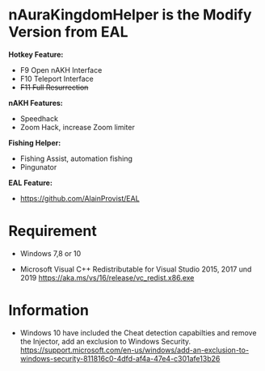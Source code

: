 # **nAuraKingdomHelper is the Modify Version from EAL**

**Hotkey Feature:**
- F9 Open nAKH Interface
- F10 Teleport Interface
- ~~F11 Full Resurrection~~

**nAKH Features:**
- Speedhack
- Zoom Hack, increase Zoom limiter

**Fishing Helper:**
- Fishing Assist, automation fishing
- Pingunator

**EAL Feature:**
- https://github.com/AlainProvist/EAL

# **Requirement**
- Windows 7,8 or 10

- Microsoft Visual C++ Redistributable for Visual Studio 2015, 2017 und 2019 
https://aka.ms/vs/16/release/vc_redist.x86.exe

# **Information**
- Windows 10 have included the Cheat detection capabilties and remove the Injector, add an exclusion to Windows Security.
https://support.microsoft.com/en-us/windows/add-an-exclusion-to-windows-security-811816c0-4dfd-af4a-47e4-c301afe13b26
